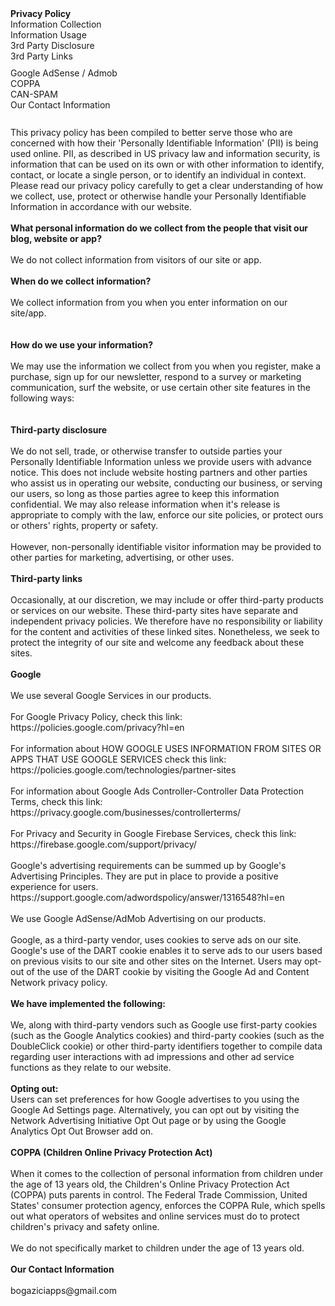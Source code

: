 
<div id='ppHeader'><strong>Privacy Policy</strong></div>
<div id='ppBody'>
    <div class='ppConsistencies'>
        <div class='col-2'>
            <div class="quick-links text-center">Information Collection</div>
        </div>
        <div class='col-2'>
            <div class="quick-links text-center">Information Usage</div>
        </div>
        <div class='col-2'></div>
        <div class='col-2'></div>
        <div class='col-2'>
            <div class="quick-links text-center">3rd Party Disclosure</div>
        </div>
        <div class='col-2'>
            <div class="quick-links text-center">3rd Party Links</div>
        </div>
        <div class='col-2'></div>
        <div class='col-2'></div>
    </div>
    <div style='clear:both;height:10px;'></div>
    <div class='ppConsistencies'>
        <div class='col-2'>
            <div class="col-12 quick-links2 gen-text-center">Google AdSense / Admob</div>
        </div>
        <div class='col-2'>
            <div class="col-12 quick-links2 gen-text-center coppa-pad">                    COPPA                </div>
        </div>
        <div class='col-2'>
            <div class="quick-links2 gen-text-center">CAN-SPAM</div>
        </div>
        <div class='col-2'>
            <div class="quick-links2 gen-text-center">Our Contact Information<br></div>
        </div>
    </div>
    <div style='clear:both;height:10px;'></div>
    <div><br></div>
    <div class='innerText'>This privacy policy has been compiled to better serve those who are concerned with how their 'Personally Identifiable Information' (PII) is being used online. PII, as described in US privacy law and information security, is information that can be used on its own or with other information to identify, contact, or locate a single person, or to identify an individual in context. Please read our privacy policy carefully to get a clear understanding of how we collect, use, protect or otherwise handle your Personally Identifiable Information in accordance with our website.<br></div>
    <span id='infoCo'></span><br>
    <div class='grayText'><strong>What personal information do we collect from the people that visit our blog, website or app?</strong></div><br />
    <div class='innerText'>We do not collect information from visitors of our site or app.</div>
</div><br>
<div class='grayText'><strong>When do we collect information?</strong></div><br />
<div class='innerText'>We collect information from you when you enter information on our site/app.</div><br>
<span id='infoUs'></span><br>
<div class='grayText'><strong>How do we use your information? </strong></div><br />
<div class='innerText'> We may use the information we collect from you when you register, make a purchase, sign up for our newsletter, respond to a survey or marketing communication, surf the website, or use certain other site features in the following ways:<br><br></div>
<span id='trDi'></span><br>
<div class='grayText'><strong>Third-party disclosure</strong></div><br />
<div class='innerText'>We do not sell, trade, or otherwise transfer to outside parties your Personally Identifiable Information unless we provide users with advance notice. This does not include website hosting partners and other parties who assist us in operating our website, conducting our business, or serving our users, so long as those parties agree to keep this information confidential. We may also release information when it's release is appropriate to comply with the law, enforce our site policies, or protect ours or others' rights, property or safety. <br><br> However, non-personally identifiable visitor information may be provided to other parties for marketing, advertising, or other uses. </div>
<span id='trLi'></span><br>
<div class='grayText'><strong>Third-party links</strong></div><br />
<div class='innerText'>Occasionally, at our discretion, we may include or offer third-party products or services on our website. These third-party sites have separate and independent privacy policies. We therefore have no responsibility or liability for the content and activities of these linked sites. Nonetheless, we seek to protect the integrity of our site and welcome any feedback about these sites.</div>
<span id='gooAd'></span><br>
<div class='blueText'><strong>Google</strong></div><br />
<div class='innerText'>We use several Google Services in our products.</div><br />
<div class='innerText'>For Google Privacy Policy, check this link: https://policies.google.com/privacy?hl=en</div><br />
<div class='innerText'>For information about HOW GOOGLE USES INFORMATION FROM SITES OR APPS THAT USE GOOGLE SERVICES check this link: https://policies.google.com/technologies/partner-sites</div><br />
<div class='innerText'>For information about Google Ads Controller-Controller Data Protection Terms, check this link: https://privacy.google.com/businesses/controllerterms/</div><br />
<div class='innerText'>For Privacy and Security in Google Firebase Services, check this link: https://firebase.google.com/support/privacy/</div><br />
<div class='innerText'>Google's advertising requirements can be summed up by Google's Advertising Principles. They are put in place to provide a positive experience for users. https://support.google.com/adwordspolicy/answer/1316548?hl=en <br><br></div>
<div class='innerText'>We use Google AdSense/AdMob Advertising on our products.</div>
<div class='innerText'><br>Google, as a third-party vendor, uses cookies to serve ads on our site. Google's use of the DART cookie enables it to serve ads to our users based on previous visits to our site and other sites on the Internet. Users may opt-out of the use of the DART cookie by visiting the Google Ad and Content Network privacy policy.<br></div>
<div class='innerText'><br><strong>We have implemented the following:</strong></div><br>
<div class='innerText'>We, along with third-party vendors such as Google use first-party cookies (such as the Google Analytics cookies) and third-party cookies (such as the DoubleClick cookie) or other third-party identifiers together to compile data regarding user interactions with ad impressions and other ad service functions as they relate to our website. </div>
<div class='innerText'><br><strong>Opting out:</strong><br>Users can set preferences for how Google advertises to you using the Google Ad Settings page. Alternatively, you can opt out by visiting the Network Advertising Initiative Opt Out page or by using the Google Analytics Opt Out Browser add on.</div>
<span id='coppAct'></span><br>
<div class='blueText'><strong>COPPA (Children Online Privacy Protection Act)</strong></div><br />
<div class='innerText'>When it comes to the collection of personal information from children under the age of 13 years old, the Children's Online Privacy Protection Act (COPPA) puts parents in control.  The Federal Trade Commission, United States' consumer protection agency, enforces the COPPA Rule, which spells out what operators of websites and online services must do to protect children's privacy and safety online.<br><br></div>
<div class='innerText'>We do not specifically market to children under the age of 13 years old.</div><br />

<div class='blueText'><strong>Our Contact Information</strong></div><br />
<div class='innerText'>bogaziciapps@gmail.com</div>
</div>
